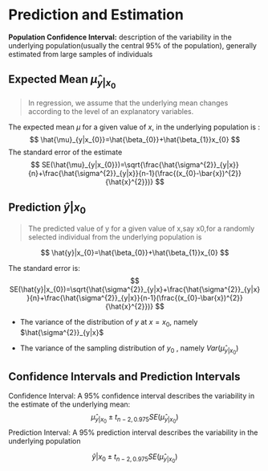 # Prediction and Estimation

**Population Confidence Interval:** description of the variability in the underlying population(usually the central $95\%$ of the population), generally estimated from large samples of individuals

## Expected Mean $\hat{\mu}_{y|x_{0}}$

> In regression, we assume that the underlying mean changes according to the level of an explanatory variables.

The expected mean $\mu$ for a given value of $x$, in the underlying population is :
$$
\hat{\mu}_{y|x_{0}}=\hat{\beta_{0}}+\hat{\beta_{1}}x_{0}
$$
The standard error of the estimate
$$
SE(\hat{\mu}_{y|x_{0}})=\sqrt{\frac{\hat{\sigma^{2}}_{y|x}}{n}+\frac{\hat{\sigma^{2}}_{y|x}}{n-1}(\frac{(x_{0}-\bar{x})^{2}}{\hat{x}^{2}})}
$$

## Prediction $\hat{y}|x_{0}$

> The predicted value of y for a given value of x,say x0,for a randomly selected individual from the underlying population is

$$
\hat{y}|x_{0}=\hat{\beta_{0}}+\hat{\beta_{1}}x_{0}
$$

The standard error is:
$$
SE(\hat{y}|x_{0})=\sqrt{\hat{\sigma^{2}}_{y|x}+\frac{\hat{\sigma^{2}}_{y|x}}{n}+\frac{\hat{\sigma^{2}}_{y|x}}{n-1}(\frac{(x_{0}-\bar{x})^{2}}{\hat{x}^{2}})}
$$

- The variance of the distribution of $y$ at $x = x_{0}$, namely $\hat{\sigma^{2}}_{y|x}$

- The variance of the sampling distribution of $y_{0}$ , namely $Var(\hat{\mu}_{y|x_{0}})$



## Confidence Intervals and Prediction Intervals

Confidence Interval: A $95\%$ confidence interval describes the variability in the estimate of the underlying mean:
$$
\hat{\mu}_{y|x_{0}}\pm t_{n-2,0.975}SE(\hat{\mu}_{y|x_{0}})
$$
Prediction Interval: A $95\%$ prediction interval describes the variability in the underlying population

$$
\hat{y}|x_{0}\pm t_{n-2,0.975}SE(\hat{\mu}_{y|x_{0}})
$$
